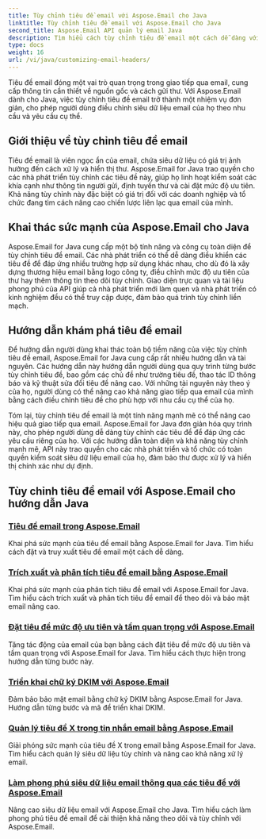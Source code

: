 ```yaml
---
title: Tùy chỉnh tiêu đề email với Aspose.Email cho Java
linktitle: Tùy chỉnh tiêu đề email với Aspose.Email cho Java
second_title: Aspose.Email API quản lý email Java
description: Tìm hiểu cách tùy chỉnh tiêu đề email một cách dễ dàng với Aspose.Email for Java. Đi sâu vào các hướng dẫn và khai thác sức mạnh của việc tùy chỉnh tiêu đề email.
type: docs
weight: 16
url: /vi/java/customizing-email-headers/
---
```


Tiêu đề email đóng một vai trò quan trọng trong giao tiếp qua email, cung cấp thông tin cần thiết về nguồn gốc và cách gửi thư. Với Aspose.Email dành cho Java, việc tùy chỉnh tiêu đề email trở thành một nhiệm vụ đơn giản, cho phép người dùng điều chỉnh siêu dữ liệu email của họ theo nhu cầu và yêu cầu cụ thể.

## Giới thiệu về tùy chỉnh tiêu đề email

Tiêu đề email là viên ngọc ẩn của email, chứa siêu dữ liệu có giá trị ảnh hưởng đến cách xử lý và hiển thị thư. Aspose.Email for Java trao quyền cho các nhà phát triển tùy chỉnh các tiêu đề này, giúp họ linh hoạt kiểm soát các khía cạnh như thông tin người gửi, định tuyến thư và cài đặt mức độ ưu tiên. Khả năng tùy chỉnh này đặc biệt có giá trị đối với các doanh nghiệp và tổ chức đang tìm cách nâng cao chiến lược liên lạc qua email của mình.

## Khai thác sức mạnh của Aspose.Email cho Java

Aspose.Email for Java cung cấp một bộ tính năng và công cụ toàn diện để tùy chỉnh tiêu đề email. Các nhà phát triển có thể dễ dàng điều khiển các tiêu đề để đáp ứng nhiều trường hợp sử dụng khác nhau, cho dù đó là xây dựng thương hiệu email bằng logo công ty, điều chỉnh mức độ ưu tiên của thư hay thêm thông tin theo dõi tùy chỉnh. Giao diện trực quan và tài liệu phong phú của API giúp cả nhà phát triển mới làm quen và nhà phát triển có kinh nghiệm đều có thể truy cập được, đảm bảo quá trình tùy chỉnh liền mạch.

## Hướng dẫn khám phá tiêu đề email

Để hướng dẫn người dùng khai thác toàn bộ tiềm năng của việc tùy chỉnh tiêu đề email, Aspose.Email for Java cung cấp rất nhiều hướng dẫn và tài nguyên. Các hướng dẫn này hướng dẫn người dùng qua quy trình từng bước tùy chỉnh tiêu đề, bao gồm các chủ đề như trường tiêu đề, thao tác ID thông báo và kỹ thuật sửa đổi tiêu đề nâng cao. Với những tài nguyên này theo ý của họ, người dùng có thể nâng cao khả năng giao tiếp qua email của mình bằng cách điều chỉnh tiêu đề cho phù hợp với nhu cầu cụ thể của họ.

Tóm lại, tùy chỉnh tiêu đề email là một tính năng mạnh mẽ có thể nâng cao hiệu quả giao tiếp qua email. Aspose.Email for Java đơn giản hóa quy trình này, cho phép người dùng dễ dàng tùy chỉnh các tiêu đề để đáp ứng các yêu cầu riêng của họ. Với các hướng dẫn toàn diện và khả năng tùy chỉnh mạnh mẽ, API này trao quyền cho các nhà phát triển và tổ chức có toàn quyền kiểm soát siêu dữ liệu email của họ, đảm bảo thư được xử lý và hiển thị chính xác như dự định.

## Tùy chỉnh tiêu đề email với Aspose.Email cho hướng dẫn Java
### [Tiêu đề email trong Aspose.Email](./email-headers/)
Khai phá sức mạnh của tiêu đề email bằng Aspose.Email for Java. Tìm hiểu cách đặt và truy xuất tiêu đề email một cách dễ dàng.
### [Trích xuất và phân tích tiêu đề email bằng Aspose.Email](./extracting-and-analyzing-email-headers/)
Khai phá sức mạnh của phân tích tiêu đề email với Aspose.Email for Java. Tìm hiểu cách trích xuất và phân tích tiêu đề email để theo dõi và bảo mật email nâng cao.
### [Đặt tiêu đề mức độ ưu tiên và tầm quan trọng với Aspose.Email](./setting-priority-and-importance-headers/)
Tăng tác động của email của bạn bằng cách đặt tiêu đề mức độ ưu tiên và tầm quan trọng với Aspose.Email for Java. Tìm hiểu cách thực hiện trong hướng dẫn từng bước này.
### [Triển khai chữ ký DKIM với Aspose.Email](./dkim-signatures-implementation/)
Đảm bảo bảo mật email bằng chữ ký DKIM bằng Aspose.Email for Java. Hướng dẫn từng bước và mã để triển khai DKIM.
### [Quản lý tiêu đề X trong tin nhắn email bằng Aspose.Email](./managing-x-headers-in-email-messages/)
Giải phóng sức mạnh của tiêu đề X trong email bằng Aspose.Email for Java. Tìm hiểu cách quản lý siêu dữ liệu tùy chỉnh và nâng cao khả năng xử lý email.
### [Làm phong phú siêu dữ liệu email thông qua các tiêu đề với Aspose.Email](./enriching-email-metadata-through-headers/)
Nâng cao siêu dữ liệu email với Aspose.Email cho Java. Tìm hiểu cách làm phong phú tiêu đề email để cải thiện khả năng theo dõi và tùy chỉnh với Aspose.Email.